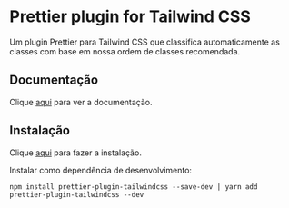 # Prettier plugin for Tailwind CSS

Um plugin Prettier para Tailwind CSS que classifica automaticamente as classes com base em nossa ordem de classes recomendada.

## Documentação

Clique [aqui](https://github.com/tailwindlabs/prettier-plugin-tailwindcss) para ver a documentação.

## Instalação

Clique [aqui](https://www.npmjs.com/package/prettier-plugin-tailwindcss) para fazer a instalação.

Instalar como dependência de desenvolvimento:

```
npm install prettier-plugin-tailwindcss --save-dev | yarn add prettier-plugin-tailwindcss --dev
```
